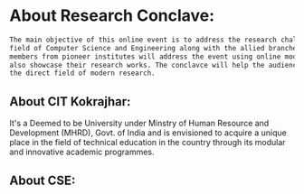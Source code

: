 # About Research Conclave:

```bash
The main objective of this online event is to address the research challenges in the 
field of Computer Science and Engineering along with the allied branches. Eminent faculty 
members from pioneer institutes will address the event using online mode. Students will 
also showcase their research works. The conclavce will help the audiences to explore 
the direct field of modern research.
```

## About CIT Kokrajhar:

It's a Deemed to be University under Minstry of Human Resource and Development (MHRD), Govt. of India and is envisioned to acquire a unique place in the field of technical education in the country through its modular and innovative academic programmes.

## About CSE:
